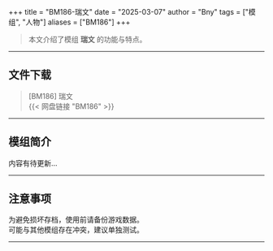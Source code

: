 +++
title = "BM186-瑞文"
date = "2025-03-07"
author = "Bny"
tags = ["模组", "人物"]
aliases = ["BM186"]
+++

> 本文介绍了模组 **瑞文** 的功能与特点。

---

## 文件下载

> [BM186] 瑞文  
{{< 网盘链接 "BM186" >}}  

---

## 模组简介

>  
内容有待更新...  

---

## 注意事项

>  
为避免损坏存档，使用前请备份游戏数据。  
可能与其他模组存在冲突，建议单独测试。  

---

